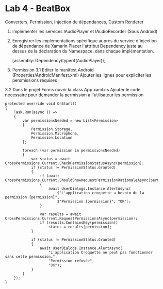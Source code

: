 # Lab 4 - BeatBox
Converters, Permission, Injection de dépendances, Custom Renderer

1. Implémenter les services IAudioPlayer et IAudioRecorder (Sous Android)

2. Enregistrer les implémentations spécifique auprès du service d'injection de dépendance de Xamarin
   Placer l'attribut Dependency juste au dessus de la déclaration du Namespace, dans chaque implémentation.

	[assembly: Dependency(typeof(AudioPlayer))]
	
3. Permission
3.1 Editer le manifest Android (Properties/AndroidManifest.xml)
	Ajouter les lignes pour expliciter les persmissions requises
	
	<uses-permission android:name="android.permission.MODIFY_AUDIO_SETTINGS" />
	<uses-permission android:name="android.permission.RECORD_AUDIO" />
	
3.2 Dans le projet Forms ouvrir la class App.xaml.cs
	Ajouter le code nécessaire pour demander la permission à l'utilisateur les permission
	
	protected override void OnStart()
	{
		Task.Run(async () =>
		{
			var permissionsNeeded = new List<Permission>
			{
				Permission.Storage,
				Permission.Microphone,
				Permission.Location
			};

			foreach (var permission in permissionsNeeded)
			{
				var status = await CrossPermissions.Current.CheckPermissionStatusAsync(permission);
				if (status != PermissionStatus.Granted)
				{
					if (await CrossPermissions.Current.ShouldShowRequestPermissionRationaleAsync(permission))
					{
						await UserDialogs.Instance.AlertAsync(
							$"L'application croquette a besoin de la permission {permission}",
							$"Permission {permission}", "OK");
					}

					var results = await CrossPermissions.Current.RequestPermissionsAsync(permission);
					if (results.ContainsKey(permission))
						status = results[permission];
				}

				if (status != PermissionStatus.Granted)
				{
					await UserDialogs.Instance.AlertAsync(
						"L'application Croquette ne peut pas fonctionner sans cette permission.",
						"Permission refusée",
						"OK");
				}
			}
		});
	}
